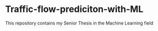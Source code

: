 # Traffic-flow-prediciton-with-ML
This repository contains my Senior Thesis in the Machine Learning field

